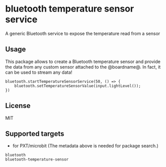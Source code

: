 # bluetooth temperature sensor service

A generic Bluetooth service to expose the temperature read from a sensor

## Usage

This package allows to create a Bluetooth temperature sensor and provide the data from
any custom sensor attached to the @boardname@. In fact, it can be used to stream any data!

```blocks
bluetooth.startTemperatureSensorService(50, () => {
    bluetooth.setTemperatureSensorValue(input.lightLevel());
})
```

## License

MIT

## Supported targets

* for PXT/microbit
(The metadata above is needed for package search.)

```package
bluetooth
bluetooth-temperature-sensor
```